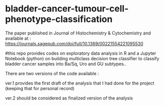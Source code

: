 # bladder-cancer-tumour-cell-phenotype-classification

The paper published in Journal of Histochemistry & Cytochemistry and available at : https://journals.sagepub.com/doi/full/10.1369/00221554221095530

#this repo provides codes on exploratory data analysis in R and a Jupyter Notebook (python) on building multiclass decision tree classifier to classify bladder cancer samples into Ba/Sq, Uro and GU subtypes..

There are two versions of the code available : 

ver.1 provides the first draft of the analysis that I had done for the project (keeping that for personal record)

ver.2 should be considered as finalized version of the analysis
